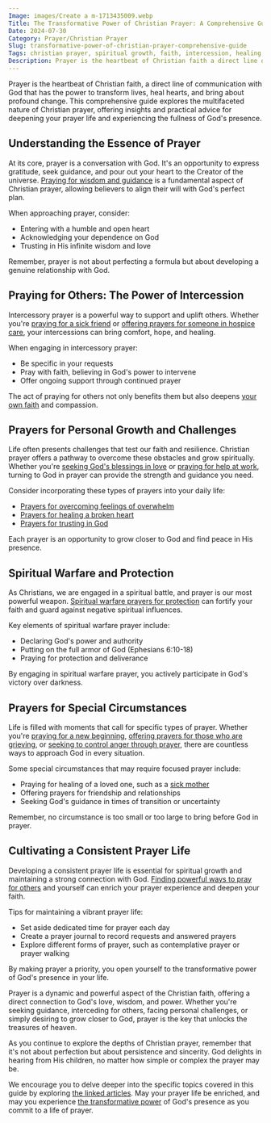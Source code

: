 ```yaml
---
Image: images/Create a m-1713435009.webp
Title: The Transformative Power of Christian Prayer: A Comprehensive Guide
Date: 2024-07-30
Category: Prayer/Christian Prayer
Slug: transformative-power-of-christian-prayer-comprehensive-guide
Tags: christian prayer, spiritual growth, faith, intercession, healing, guidance, trust in God, overcoming challenges, prayer types, prayer benefits, pillar
Description: Prayer is the heartbeat of Christian faith a direct line of communication with God that has the power to transform lives heal hearts and bring about profound change This comprehensive guide explores the multifaceted nature of Christian prayer offering insights and practical advice for deepening your prayer life and experiencing
---
```


Prayer is the heartbeat of Christian faith, a direct line of communication with God that has the power to transform lives, heal hearts, and bring about profound change. This comprehensive guide explores the multifaceted nature of Christian prayer, offering insights and practical advice for deepening your prayer life and experiencing the fullness of God's presence.

## Understanding the Essence of Prayer

At its core, prayer is a conversation with God. It's an opportunity to express gratitude, seek guidance, and pour out your heart to the Creator of the universe. [Praying for wisdom and guidance](/ultimate-guide-praying-for-wisdom-and-guidance-from-god) is a fundamental aspect of Christian prayer, allowing believers to align their will with God's perfect plan.

When approaching prayer, consider:

- Entering with a humble and open heart
- Acknowledging your dependence on God
- Trusting in His infinite wisdom and love

Remember, prayer is not about perfecting a formula but about developing a genuine relationship with God.

## Praying for Others: The Power of Intercession

Intercessory prayer is a powerful way to support and uplift others. Whether you're [praying for a sick friend](/praying-for-a-sick-friend-discovering-hope-and-comfort-through-faith) or [offering prayers for someone in hospice care](/praying-for-someone-in-hospice-care-essential-christian-guide), your intercessions can bring comfort, hope, and healing.

When engaging in intercessory prayer:

- Be specific in your requests
- Pray with faith, believing in God's power to intervene
- Offer ongoing support through continued prayer

The act of praying for others not only benefits them but also deepens [your own faith](/pray-for-you-today-7-powerful-ways-to-connect-with-god) and compassion.

## Prayers for Personal Growth and Challenges

Life often presents challenges that test our faith and resilience. Christian prayer offers a pathway to overcome these obstacles and grow spiritually. Whether you're [seeking God's blessings in love](/seeking-gods-blessings-in-love-powerful-prayers-for-him) or [praying for help at work](/pray-for-help-at-work-effective-christian-strategies-for-success), turning to God in prayer can provide the strength and guidance you need.

Consider incorporating these types of prayers into your daily life:

- [Prayers for overcoming feelings of overwhelm](/5-powerful-prayers-for-overcoming-feelings-of-overwhelm)
- [Prayers for healing a broken heart](/healing-prayers-for-a-broken-heart-finding-peace-and-comfort-in-gods-love)
- [Prayers for trusting in God](/5-powerful-prayers-for-trust-in-god-strengthen-your-faith-today)

Each prayer is an opportunity to grow closer to God and find peace in His presence.

## Spiritual Warfare and Protection

As Christians, we are engaged in a spiritual battle, and prayer is our most powerful weapon. [Spiritual warfare prayers for protection](/ultimate-spiritual-warfare-prayers-for-protection-powerful-strategies-for-christian-defense) can fortify your faith and guard against negative spiritual influences.

Key elements of spiritual warfare prayer include:

- Declaring God's power and authority
- Putting on the full armor of God (Ephesians 6:10-18)
- Praying for protection and deliverance

By engaging in spiritual warfare prayer, you actively participate in God's victory over darkness.

## Prayers for Special Circumstances

Life is filled with moments that call for specific types of prayer. Whether you're [praying for a new beginning](/powerful-prayer-for-christian-new-beginnings-find-hope-and-renewal), [offering prayers for those who are grieving](/praying-for-grief-how-to-support-those-who-have-experienced-loss), or [seeking to control anger through prayer](/christian-prayer-for-anger-discovering-peace-and-patience-in-gods-grace), there are countless ways to approach God in every situation.

Some special circumstances that may require focused prayer include:

- Praying for healing of a loved one, such as a [sick mother](/powerful-prayer-for-healing-a-sick-mother)
- Offering prayers for friendship and relationships
- Seeking God's guidance in times of transition or uncertainty

Remember, no circumstance is too small or too large to bring before God in prayer.

## Cultivating a Consistent Prayer Life

Developing a consistent prayer life is essential for spiritual growth and maintaining a strong connection with God. [Finding powerful ways to pray for others](/powerful-ways-to-pray-for-someone-a-christians-guide-to-intercessory-power) and yourself can enrich your prayer experience and deepen your faith.

Tips for maintaining a vibrant prayer life:

- Set aside dedicated time for prayer each day
- Create a prayer journal to record requests and answered prayers
- Explore different forms of prayer, such as contemplative prayer or prayer walking

By making prayer a priority, you open yourself to the transformative power of God's presence in your life.



Prayer is a dynamic and powerful aspect of the Christian faith, offering a direct connection to God's love, wisdom, and power. Whether you're seeking guidance, interceding for others, facing personal challenges, or simply desiring to grow closer to God, prayer is the key that unlocks the treasures of heaven.

As you continue to explore the depths of Christian prayer, remember that it's not about perfection but about persistence and sincerity. God delights in hearing from His children, no matter how simple or complex the prayer may be.

We encourage you to delve deeper into the specific topics covered in this guide by exploring [the linked articles](/unlocking-your-divine-potential-comprehensive-guide-spiritual-gifts). May your prayer life be enriched, and may you experience [the transformative power](/journey-to-faith-understanding-and-embracing-christianity) of God's presence as you commit to a life of prayer.